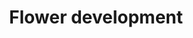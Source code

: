 ---
annotations:
- id: PW:0000003
  parent: signaling pathway
  type: Pathway Ontology
  value: signaling pathway
- id: PW:0000650
  parent: signaling pathway
  type: Pathway Ontology
  value: signaling pathway pertinent to development
authors:
- MartijnVanIersel
- Pjaiswal
- MaintBot
- Khanspers
- AlexanderPico
- Eweitz
- Egonw
communities:
- Plants
description: Based on a boolean genetic model of floral tissue development.
last-edited: 2023-04-18
organisms:
- Arabidopsis thaliana
redirect_from:
- /index.php/Pathway:WP618
- /instance/WP618
- /instance/WP618_r126224
revision: r126224
schema-jsonld:
- '@context': https://schema.org/
  '@id': https://wikipathways.github.io/pathways/WP618.html
  '@type': Dataset
  creator:
    '@type': Organization
    name: WikiPathways
  description: Based on a boolean genetic model of floral tissue development.
  keywords:
  - A = AP1
  - AG
  - AP1
  - AP2
  - AP3
  - B = AP3
  - C = AG
  - CLF
  - EMF1
  - FT
  - FUL
  - LFY
  - LUG
  - PI
  - SEP-1
  - SEP-2
  - SEP-3
  - TFL1
  - UFO
  - WUS
  license: CC0
  name: Flower development
seo: CreativeWork
title: Flower development
wpid: WP618
---